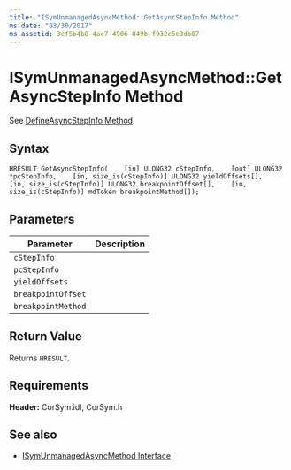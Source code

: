 ```yaml
---
title: "ISymUnmanagedAsyncMethod::GetAsyncStepInfo Method"
ms.date: "03/30/2017"
ms.assetid: 3ef5b4b8-4ac7-4906-849b-f932c5e3db07
---
```

# ISymUnmanagedAsyncMethod::GetAsyncStepInfo Method
See [DefineAsyncStepInfo Method](../../../../docs/framework/unmanaged-api/diagnostics/isymunmanagedasyncmethodpropertieswriter-defineasyncstepinfo-method.md).  
  
## Syntax  
  
```idl  
HRESULT GetAsyncStepInfo(    [in] ULONG32 cStepInfo,    [out] ULONG32 *pcStepInfo,    [in, size_is(cStepInfo)] ULONG32 yieldOffsets[],    [in, size_is(cStepInfo)] ULONG32 breakpointOffset[],    [in, size_is(cStepInfo)] mdToken breakpointMethod[]);  
```  
  
## Parameters  
  
|Parameter|Description|  
|---------------|-----------------|  
|`cStepInfo`||  
|`pcStepInfo`||  
|`yieldOffsets`||  
|`breakpointOffset`||  
|`breakpointMethod`||  
  
## Return Value  
 Returns `HRESULT`.  
  
## Requirements  
 **Header:** CorSym.idl, CorSym.h  
  
## See also

- [ISymUnmanagedAsyncMethod Interface](../../../../docs/framework/unmanaged-api/diagnostics/isymunmanagedasyncmethod-interface.md)
